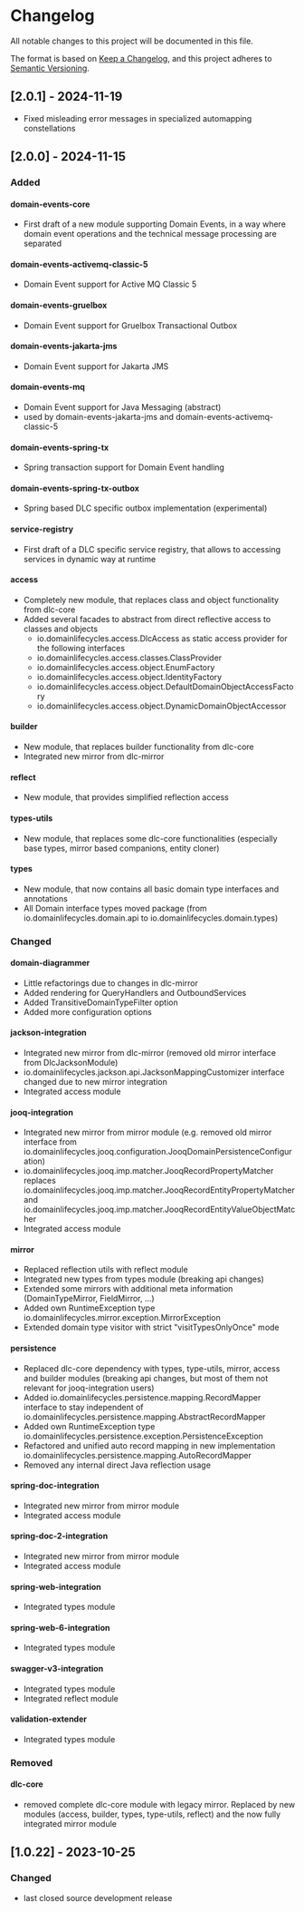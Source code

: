 # Changelog

All notable changes to this project will be documented in this file.

The format is based on [Keep a Changelog](https://keepachangelog.com/en/1.0.0/),
and this project adheres to [Semantic Versioning](https://semver.org/spec/v2.0.0.html).

## [2.0.1] - 2024-11-19

- Fixed misleading error messages in specialized automapping constellations

## [2.0.0] - 2024-11-15

### Added

#### domain-events-core

- First draft of a new module supporting Domain Events, in a way where domain event operations
  and the technical message processing are separated

#### domain-events-activemq-classic-5

- Domain Event support for Active MQ Classic 5

#### domain-events-gruelbox

- Domain Event support for Gruelbox Transactional Outbox

#### domain-events-jakarta-jms

- Domain Event support for Jakarta JMS

#### domain-events-mq

- Domain Event support for Java Messaging (abstract)
- used by domain-events-jakarta-jms and domain-events-activemq-classic-5

#### domain-events-spring-tx

- Spring transaction support for Domain Event handling

#### domain-events-spring-tx-outbox

- Spring based DLC specific outbox implementation (experimental)

#### service-registry

- First draft of a DLC specific service registry, that allows to accessing services in dynamic way at runtime 

#### access

- Completely new module, that replaces class and object functionality from dlc-core
- Added several facades to abstract from direct reflective access to classes and objects
    - io.domainlifecycles.access.DlcAccess as static access provider for the following interfaces
    - io.domainlifecycles.access.classes.ClassProvider
    - io.domainlifecycles.access.object.EnumFactory
    - io.domainlifecycles.access.object.IdentityFactory
    - io.domainlifecycles.access.object.DefaultDomainObjectAccessFactory
    - io.domainlifecycles.access.object.DynamicDomainObjectAccessor

#### builder

- New module, that replaces builder functionality from dlc-core
- Integrated new mirror from dlc-mirror

#### reflect

- New module, that provides simplified reflection access

#### types-utils

- New module, that replaces some dlc-core functionalities (especially base types, mirror based companions, entity
  cloner)

#### types

- New module, that now contains all basic domain type interfaces and annotations
- All Domain interface types moved package (from io.domainlifecycles.domain.api to io.domainlifecycles.domain.types)

### Changed

#### domain-diagrammer

- Little refactorings due to changes in dlc-mirror
- Added rendering for QueryHandlers and OutboundServices
- Added TransitiveDomainTypeFilter option
- Added more configuration options

#### jackson-integration

- Integrated new mirror from dlc-mirror (removed old mirror interface from DlcJacksonModule)
- io.domainlifecycles.jackson.api.JacksonMappingCustomizer interface changed due to new mirror integration
- Integrated access module

#### jooq-integration

- Integrated new mirror from mirror module (e.g. removed old mirror interface from
  io.domainlifecycles.jooq.configuration.JooqDomainPersistenceConfiguration)
- io.domainlifecycles.jooq.imp.matcher.JooqRecordPropertyMatcher replaces
  io.domainlifecycles.jooq.imp.matcher.JooqRecordEntityPropertyMatcher and
  io.domainlifecycles.jooq.imp.matcher.JooqRecordEntityValueObjectMatcher
- Integrated access module

#### mirror

- Replaced reflection utils with reflect module
- Integrated new types from types module (breaking api changes)
- Extended some mirrors with additional meta information (DomainTypeMirror, FieldMirror, ...)
- Added own RuntimeException type io.domainlifecycles.mirror.exception.MirrorException
- Extended domain type visitor with strict "visitTypesOnlyOnce" mode

#### persistence

- Replaced dlc-core dependency with types, type-utils, mirror, access and builder modules (breaking api changes, but
  most of them not relevant for jooq-integration users)
- Added io.domainlifecycles.persistence.mapping.RecordMapper interface to stay independent of
  io.domainlifecycles.persistence.mapping.AbstractRecordMapper
- Added own RuntimeException type io.domainlifecycles.persistence.exception.PersistenceException
- Refactored and unified auto record mapping in new implementation
  io.domainlifecycles.persistence.mapping.AutoRecordMapper
- Removed any internal direct Java reflection usage

#### spring-doc-integration

- Integrated new mirror from mirror module
- Integrated access module

#### spring-doc-2-integration

- Integrated new mirror from mirror module
- Integrated access module

#### spring-web-integration

- Integrated types module

#### spring-web-6-integration

- Integrated types module

#### swagger-v3-integration

- Integrated types module
- Integrated reflect module

#### validation-extender

- Integrated types module

### Removed

#### dlc-core

- removed complete dlc-core module with legacy mirror. Replaced by new modules (access, builder, types, type-utils,
  reflect) and the now fully integrated mirror module

## [1.0.22] - 2023-10-25

### Changed

- last closed source development release



